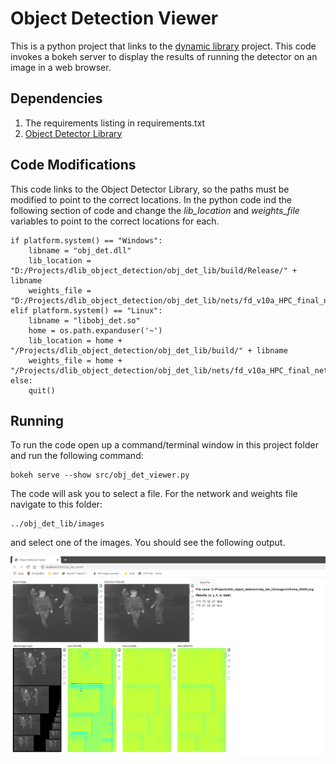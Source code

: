 # Object Detection Viewer

This is a python project that links to the [dynamic library](https://github.com/davemers0160/dlib_object_detection/tree/master/obj_det_lib) project.  This code invokes a bokeh server to display the results of running the detector on an image in a web browser.

## Dependencies

1. The requirements listing in requirements.txt
2. [Object Detector Library](https://github.com/davemers0160/dlib_object_detection/tree/master/obj_det_lib)

## Code Modifications

This code links to the Object Detector Library, so the paths must be modified to point to the correct locations.  In the python code ind the following section of code and change the *lib_location* and *weights_file* variables to point to the correct locations for each.

```
if platform.system() == "Windows":
    libname = "obj_det.dll"
    lib_location = "D:/Projects/dlib_object_detection/obj_det_lib/build/Release/" + libname
    weights_file = "D:/Projects/dlib_object_detection/obj_det_lib/nets/fd_v10a_HPC_final_net.dat"
elif platform.system() == "Linux":
    libname = "libobj_det.so"
    home = os.path.expanduser('~')
    lib_location = home + "/Projects/dlib_object_detection/obj_det_lib/build/" + libname
    weights_file = home + "/Projects/dlib_object_detection/obj_det_lib/nets/fd_v10a_HPC_final_net.dat"
else:
    quit()

```

## Running

To run the code open up a command/terminal window in this project folder and run the following command:

```
bokeh serve --show src/obj_det_viewer.py
```

The code will ask you to select a file.  For the network and weights file navigate to this folder:

```
../obj_det_lib/images
```

and select one of the images.  You should see the following output.

![Example Viewer Output](example.png)
